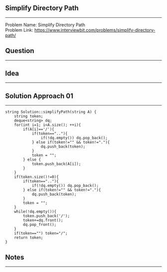 ## Simplify Directory Path
------------------------
Problem Name: Simplify Directory Path <br>
Problem Link: https://www.interviewbit.com/problems/simplify-directory-path/

## Question
-----------

## Idea
-------

## Solution Approach 01
-----------------------
```
string Solution::simplifyPath(string A) {
    string token;
    deque<string> dq;
    for(int i=1; i<A.size(); ++i){
        if(A[i]=='/'){
            if(token==".."){
                if(!dq.empty()) dq.pop_back();
            } else if(token!="" && token!="."){
                dq.push_back(token);
            }
            token = "";
        } else {
            token.push_back(A[i]);
        }
    }
    if(token.size()!=0){
        if(token==".."){
            if(!dq.empty()) dq.pop_back();
        } else if(token!="" && token!="."){
            dq.push_back(token);
        }
        token = "";
    }
    while(!dq.empty()){
        token.push_back('/');
        token+=dq.front();
        dq.pop_front();
    }
    if(token=="") token="/";
    return token;
}
```

## Notes
--------